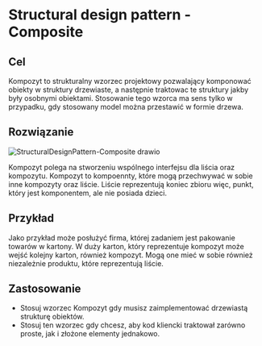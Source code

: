 <h1>Structural design pattern - Composite</h1>
<h2>Cel</h2>
Kompozyt to strukturalny wzorzec projektowy pozwalający komponować obiekty w struktury drzewiaste, a następnie traktowac te struktury jakby były osobnymi obiektami.
Stosowanie tego wzorca ma sens tylko w przypadku, gdy stosowany model można przestawić w formie drzewa.

<h2>Rozwiązanie</h2>

![StructuralDesignPattern-Composite drawio](https://user-images.githubusercontent.com/17592328/214888249-a3d28ee5-966e-425b-ab57-95aebba9f060.svg)

Kompozyt polega na stworzeniu wspólnego interfejsu dla liścia oraz kompozytu.
Kompozyt to kompoennty, które mogą przechwywać w sobie inne kompozyty oraz liście.
Liście reprezentują koniec zbioru więc, punkt, który jest komponentem, ale nie posiada dzieci.

<h2>Przykład</h2>
Jako przykład może posłużyć firma, której zadaniem jest pakowanie towarów w kartony.
W duży karton, który reprezentuje kompozyt może wejść kolejny karton, również kompozyt. 
Mogą one mieć w sobie również niezależnie produktu, które reprezentują liście.

<h2>Zastosowanie</h2>

- Stosuj wzorzec Kompozyt gdy musisz zaimplementować drzewiastą strukturę obiektów.
- Stosuj ten wzorzec gdy chcesz, aby kod kliencki traktował zarówno proste, jak i złożone elementy jednakowo.
